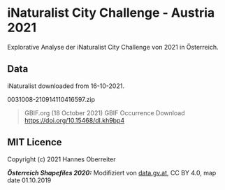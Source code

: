 # iNaturalist City Challenge - Austria 2021

Explorative Analyse der iNaturalist City Challenge von 2021 in Österreich.

## Data

iNaturalist downloaded from 16-10-2021.

0031008-210914110416597.zip

> GBIF.org (18 October 2021) GBIF Occurrence Download https://doi.org/10.15468/dl.kh9bp4
## MIT Licence

Copyright (c) 2021 Hannes Oberreiter

***Österreich Shapefiles 2020:*** Modifiziert von [data.gv.at](https://www.data.gv.at/katalog/dataset/bev_verwaltungsgrenzenstichtagsdaten150000), CC BY 4.0, map date 01.10.2019

